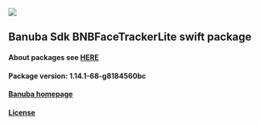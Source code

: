 [![](https://www.banuba.com/hubfs/Banuba_November2018/Images/Banuba%20SDK.png)](https://docs.banuba.com/face-ar-sdk-v1/ios/ios_overview)

## Banuba Sdk BNBFaceTrackerLite swift package

#### About packages see [HERE](https://docs.banuba.com/face-ar-sdk-v1/ios/ios_packages)

#### Package version: **1.14.1-68-g8184560bc**

#### **[Banuba homepage](https://banuba.com)**

#### **[License](https://www.banuba.com/terms)**
